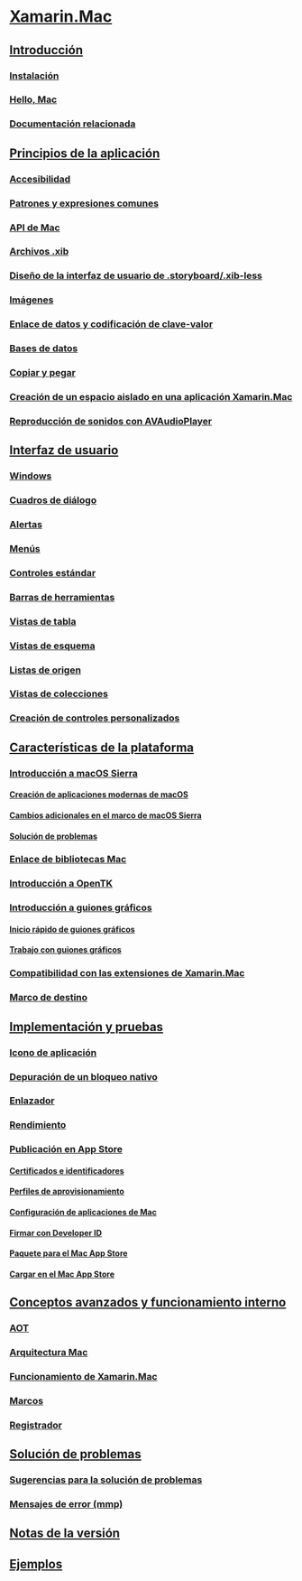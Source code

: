 # [Xamarin.Mac](index.yml)
## [Introducción](get-started/index.md)
### [Instalación](/visualstudio/mac/installation/)
### [Hello, Mac](get-started/hello-mac.md)
### [Documentación relacionada](get-started/related.md)
## [Principios de la aplicación](app-fundamentals/index.md)
### [Accesibilidad](app-fundamentals/accessibility.md)
### [Patrones y expresiones comunes](app-fundamentals/patterns.md)
### [API de Mac](app-fundamentals/mac-apis.md)
### [Archivos .xib](app-fundamentals/xib.md)
### [Diseño de la interfaz de usuario de .storyboard/.xib-less](app-fundamentals/xibless-ui.md)
### [Imágenes](app-fundamentals/image.md)
### [Enlace de datos y codificación de clave-valor](app-fundamentals/databinding.md)
### [Bases de datos](app-fundamentals/databases.md)
### [Copiar y pegar](app-fundamentals/copy-paste.md)
### [Creación de un espacio aislado en una aplicación Xamarin.Mac](app-fundamentals/sandboxing.md)
### [Reproducción de sonidos con AVAudioPlayer](app-fundamentals/sounds.md)
## [Interfaz de usuario](user-interface/index.md)
### [Windows](user-interface/window.md)
### [Cuadros de diálogo](user-interface/dialog.md)
### [Alertas](user-interface/alert.md)
### [Menús](user-interface/menu.md)
### [Controles estándar](user-interface/standard-controls.md)
### [Barras de herramientas](user-interface/toolbar.md)
### [Vistas de tabla](user-interface/table-view.md)
### [Vistas de esquema](user-interface/outline-view.md)
### [Listas de origen](user-interface/source-list.md)
### [Vistas de colecciones](user-interface/collection-view.md)
### [Creación de controles personalizados](user-interface/custom-controls.md)
## [Características de la plataforma](platform/index.md)
### [Introducción a macOS Sierra](platform/introduction-to-macos-sierra/index.md)
#### [Creación de aplicaciones modernas de macOS](platform/introduction-to-macos-sierra/modern-cocoa-apps.md)
#### [Cambios adicionales en el marco de macOS Sierra](platform/introduction-to-macos-sierra/additional-framework-changes.md)
#### [Solución de problemas](platform/introduction-to-macos-sierra/troubleshooting.md)
### [Enlace de bibliotecas Mac](platform/binding.md)
### [Introducción a OpenTK](platform/opentk.md)
### [Introducción a guiones gráficos](platform/storyboards/index.md)
#### [Inicio rápido de guiones gráficos](platform/storyboards/quickstart.md)
#### [Trabajo con guiones gráficos](platform/storyboards/indepth.md)
### [Compatibilidad con las extensiones de Xamarin.Mac](platform/extensions.md)
### [Marco de destino](platform/target-framework.md)
## [Implementación y pruebas](deploy-test/index.md)
### [Icono de aplicación](deploy-test/app-icon.md)
### [Depuración de un bloqueo nativo](deploy-test/debugging-native-crash.md)
### [Enlazador](deploy-test/linker.md)
### [Rendimiento](deploy-test/performance.md)
### [Publicación en App Store](deploy-test/publishing-to-the-app-store/index.md)
#### [Certificados e identificadores](deploy-test/publishing-to-the-app-store/certificates-identifiers.md)
#### [Perfiles de aprovisionamiento](deploy-test/publishing-to-the-app-store/profiles.md)
#### [Configuración de aplicaciones de Mac](deploy-test/publishing-to-the-app-store/app-configuration.md)
#### [Firmar con Developer ID](deploy-test/publishing-to-the-app-store/signing.md)
#### [Paquete para el Mac App Store](deploy-test/publishing-to-the-app-store/bundling.md)
#### [Cargar en el Mac App Store](deploy-test/publishing-to-the-app-store/uploading.md)
## [Conceptos avanzados y funcionamiento interno](internals/index.md)
### [AOT](internals/aot.md)
### [Arquitectura Mac](internals/architecture.md)
### [Funcionamiento de Xamarin.Mac](internals/how-it-works.md)
### [Marcos](internals/frameworks.md)
### [Registrador](internals/registrar.md)
## [Solución de problemas](troubleshooting/index.md)
### [Sugerencias para la solución de problemas](troubleshooting/troubleshooting.md)
### [Mensajes de error (mmp)](troubleshooting/mmp-errors.md)
## [Notas de la versión](https://developer.xamarin.com/releases/mac/)
## [Ejemplos](samples/index.yml)
